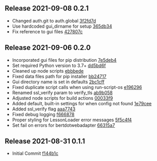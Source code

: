 ## Release 2021-09-08 0.2.1

- Changed auth.git to auth.global [3f2fd7d](git@github.com:berttejeda/bert.bill/commit/3f2fd7d3aef6cb2bae3c59bdad6ee4d790ad0e32)
- Use hardcoded gui_dirname for setup [365db34](git@github.com:berttejeda/bert.bill/commit/365db34837049f2d997ae324c805e2748cb6b4e0)
- Fix reference to gui files [427807c](git@github.com:berttejeda/bert.bill/commit/427807cdac0ac886334f5675a8d894c0290cebe3)

## Release 2021-09-06 0.2.0

- Incorporated gui files for pip distribution [7e5deb4](git@github.com:berttejeda/bert.bill/commit/7e5deb4b9868543652d274bb8b3551f59214124f)
- Set required Python version to 3.7+ [dd5bd6f](git@github.com:berttejeda/bert.bill/commit/dd5bd6fff7283aa5b4116afc0b45e90697103cec)
- Cleaned up node scripts [ebbbede](git@github.com:berttejeda/bert.bill/commit/ebbbedeeaec10940c77565ad079929f18ef63686)
- Fixed data files path for pip installer [bb24717](git@github.com:berttejeda/bert.bill/commit/bb24717a637a0ec7c5dccaa9d541b106358a2b04)
- Gui directory name is set in defaults [2bc1cff](git@github.com:berttejeda/bert.bill/commit/2bc1cffb06cde7f4ae06cc21f9e50e9d5ee6683e)
- Fixed duplicate script calls when using run-script-os [e196296](git@github.com:berttejeda/bert.bill/commit/e1962960fac4e19b0877949962914676177726ac)
- Renamed ssl_verify param to verify_tls [ab9b058](git@github.com:berttejeda/bert.bill/commit/ab9b058c61f59ad3593efb029dd6ea6b6f3e1a7c)
- Adjusted node scripts for build actions [00033f9](git@github.com:berttejeda/bert.bill/commit/00033f97fd38916e42580db2b5490e150058f363)
- Added default, built-in settings for when config not found [1e79cee](git@github.com:berttejeda/bert.bill/commit/1e79cee0b93141c0f584a5cccb776df1d703631e)
- Added ssl_verify flag [aaa7743](git@github.com:berttejeda/bert.bill/commit/aaa7743c454ac4ea6a4c02f8dc85b8a763fc0419)
- Fixed debug logging [f666878](git@github.com:berttejeda/bert.bill/commit/f6668784bf0cfd98916680d8caabe8a57fdf404a)
- Proper styling for LessonLoader error messages [5f5c4f4](git@github.com:berttejeda/bert.bill/commit/5f5c4f476eb181091b576cbffe22ead15797b387)
- Set fail on errors for bertdotwebadapter [66315a7](git@github.com:berttejeda/bert.bill/commit/66315a7a75c87cf3d597c269819fdd7256ba1e89)

## Release 2021-08-31 0.1.1

- Initial Commit [f144b1c](git@github.com:berttejeda/bert.bill/commit/f144b1c993411a1e6cfa66b186d926c725db892d)
